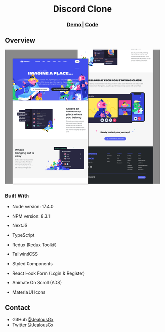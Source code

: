 <h1 align="center">Discord Clone</h1>

<div align="center">
  <h3>
    <a href="https://discord-clone-jealous.vercel.app">
      Demo
    </a>
    <span> | </span>
    <a href="https://github.com/JealousGx/100daysofcode/tree/discord-clone">
      Code
    </a>
  </h3>
</div>

## Overview

![Landing Page](https://raw.githubusercontent.com/JealousGx/100daysofcode/discord-clone/frontend/assets/achievements/Discord%20Landing%20Page.png)

### Built With

<!-- This section should list any major frameworks that you built your project using. Here are a few examples.-->

- Node version: 17.4.0
- NPM version: 8.3.1

- NextJS
- TypeScript
- Redux (Redux Toolkit)
- TailwindCSS
- Styled Components
- React Hook Form (Login & Register)
- Animate On Scroll (AOS)
- MaterialUI Icons

## Contact

- GitHub [@JealousGx](https://github.com/JealousGx)
- Twitter [@JealousGx](https://twitter.com/JealousGx)
